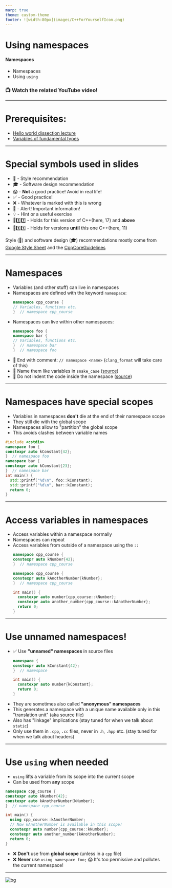 ```yaml
---
marp: true
theme: custom-theme
footer: ![width:80px](images/C++ForYourselfIcon.png)
---
```


# Using namespaces
#### Namespaces
- Namespaces
- Using `using`

### 📺 Watch the related YouTube video! 

---
# Prerequisites:
- [Hello world dissection lecture](1.1_hello_world_dissection.md)
- [Variables of fundamental types](1.2_cpp_basic_types_and_variables.md)

---
# Special symbols used in slides
- 🎨 - Style recommendation
- 🎓 - Software design recommendation
- 😱 - **Not** a good practice! Avoid in real life!
- ✅ - Good practice!
- ❌ - Whatever is marked with this is wrong
- 🚨 - Alert! Important information!
- 💡 - Hint or a useful exercise
- 🔼1️⃣7️⃣ - Holds for this version of C++(here, 17) and **above**
- 🔽1️⃣1️⃣ - Holds for versions **until** this one C++(here, 11)

Style (🎨) and software design (🎓) recommendations mostly come from [Google Style Sheet](https://google.github.io/styleguide/cppguide.html) and the [CppCoreGuidelines](https://isocpp.github.io/CppCoreGuidelines/CppCoreGuidelines)

---
# Namespaces

- Variables (and other stuff) can live in namespaces
- Namespaces are defined with the keyword `namespace`:
  ```cpp
  namespace cpp_course {
  // Variables, functions etc.
  }  // namespace cpp_course
  ```
- Namespaces can live within other namespaces:
  ```cpp
  namespace foo {
  namespace bar {
  // Variables, functions etc.
  }  // namespace bar
  }  // namespace foo
  ```
- 🎨 End with comment: `// namespace <name>` 
  (`clang_format` will take care of this)
- 🎨 Name them like variables in `snake_case` ([source](https://google.github.io/styleguide/cppguide.html#Namespace_Names))
- 🎨 Do not indent the code inside the namespace ([source](https://google.github.io/styleguide/cppguide.html#Namespace_Formatting))

---
# Namespaces have special scopes
- Variables in namespaces **don't** die at the end of their namespace scope
- They still die with the global scope
- Namespaces allow to "partition" the global scope
- This avoids clashes between variable names
```cpp
#include <cstdio>
namespace foo {
constexpr auto kConstant{42};
}  // namespace foo
namespace bar {
constexpr auto kConstant{23};
}  // namespace bar
int main() {
  std::printf("%d\n", foo::kConstant);
  std::printf("%d\n", bar::kConstant);
  return 0;
}
```

---
# Access variables in namespaces

- Access variables within a namespace normally
- Namespaces can repeat
- Access variables from outside of a namespace using the `::`
  ```cpp
  namespace cpp_course {
  constexpr auto kNumber{42};
  }  // namespace cpp_course

  namespace cpp_course {
  constexpr auto kAnotherNumber{kNumber};
  }  // namespace cpp_course

  int main() {
    constexpr auto number{cpp_course::kNumber};
    constexpr auto another_number{cpp_course::kAnotherNumber};
    return 0;
  }
  ```
--- 
# Use unnamed namespaces!
- ✅ Use **"unnamed" namespaces** in source files
  ```cpp
  namespace {
  constexpr auto kConstant{42};
  }  // namespace

  int main() {
    constexpr auto number{kConstant};
    return 0;
  }
  ```
- They are sometimes also called **"anonymous" namespaces**
- This generates a namespace with a unique name available only in this "translation unit" (aka source file)
- Also has "linkage" implications 
  (stay tuned for when we talk about `static`)
- Only use them in `.cpp`, `.cc` files, never in `.h`, `.hpp` etc.
  (stay tuned for when we talk about headers)

---
# Use `using` when needed
- `using` lifts a variable from its scope into the current scope
- Can be used from **any** scope
```cpp
namespace cpp_course {
constexpr auto kNumber{42};
constexpr auto kAnotherNumber{kNumber};
}  // namespace cpp_course

int main() {
  using cpp_course::kAnotherNumber;
  // Now kAnotherNumber is available in this scope!
  constexpr auto number{cpp_course::kNumber};
  constexpr auto another_number{kAnotherNumber};
  return 0;
}
```
- :x: **Don't** use from **global scope** (unless in a `cpp` file)
- :x: **Never** use `using namespace foo;` 
  😱 It's too permissive and  pollutes the current namespace! 

---

![bg](https://fakeimg.pl/1280x1024/226699/fff/?text=Good%20luck!&font=bebas)
